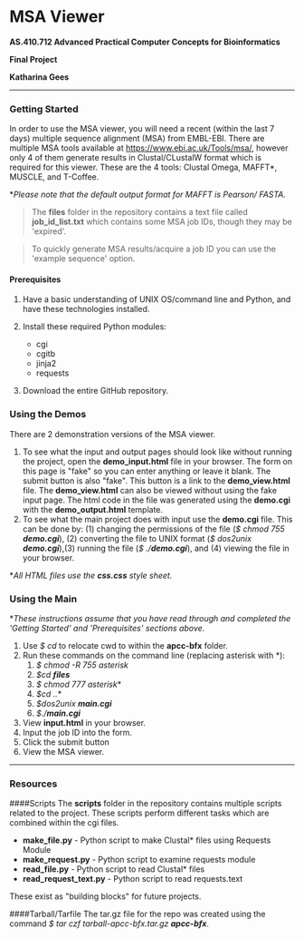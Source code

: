 # MSA Viewer

**AS.410.712 Advanced Practical Computer Concepts for Bioinformatics**

**Final Project**

**Katharina Gees**

***
### Getting Started
In order to use the MSA viewer, you will need a recent (within the 
last 7 days) multiple sequence alignment (MSA) from EMBL-EBI. There
are multiple MSA tools available at https://www.ebi.ac.uk/Tools/msa/,
however only 4 of them generate results in Clustal/CLustalW format 
which is required for this viewer. These are the 4 tools: Clustal 
Omega, MAFFT*, MUSCLE, and T-Coffee.

**Please note that the default output format for MAFFT is Pearson/
FASTA.*

>The **files** folder in the repository contains a text file called
> **job_id_list.txt** which contains some MSA job IDs, though they 
> may be 'expired'.

>To quickly generate MSA results/acquire a job ID you can use 
> the 'example sequence' option.

#### Prerequisites
1. Have a basic understanding of UNIX OS/command line and Python, and have
these technologies installed.
2. Install these required Python modules:

   * cgi
   * cgitb
   * jinja2
   * requests

3. Download the entire GitHub repository.

### Using the Demos

There are 2 demonstration versions of the MSA viewer.

1. To see what the input and output pages should look like without running 
the project, open the **demo_input.html** file in your browser. The form 
on this page is "fake" so you can enter anything or leave it blank. The 
submit button is also "fake". This button is a link to the **demo_view.html** 
file. The **demo_view.html** can also be viewed without using the fake input 
page. The html code in the file was generated using the **demo.cgi** with 
the **demo_output.html** template. 
2. To see what the main project does with input use the **demo.cgi** file.
This can be done by: (1) changing the permissions of the file (*$ chmod 755* 
***demo.cgi***), (2) converting the file to UNIX format (*$ dos2unix
**demo.cgi***),(3) running the file (*$ ./**demo.cgi***), and (4) viewing
the file in your browser.

**All HTML files use the **css.css** style sheet.*

### Using the Main

**These instructions assume that you have read through and completed the 
'Getting Started' and 'Prerequisites' sections above.*

1. Use *$ cd* to relocate cwd to within the **apcc-bfx** folder.
2. Run these commands on the command line (replacing asterisk with *):
   1. *$ chmod -R 755 asterisk*
   2. *$cd **files***
   3. *$ chmod 777 asterisk**
   4. *$cd ..**
   5. *$dos2unix **main.cgi***
   6. *$./**main.cgi***
3. View **input.html** in your browser.
4. Input the job ID into the form.
5. Click the submit button
6. View the MSA viewer.

***
### Resources
####Scripts
The **scripts** folder in the repository contains multiple scripts related 
to the project. These scripts perform different tasks which are combined 
within the cgi files.

* **make_file.py** - Python script to make Clustal* files using Requests Module
* **make_request.py** - Python script to examine requests module 
* **read_file.py** - Python script to read Clustal* files
* **read_request_text.py** - Python script to read requests.text

These exist as "building blocks" for future projects.

####Tarball/Tarfile 
The tar.gz file for the repo was created using the command *$ tar czf 
tarball-apcc-bfx.tar.gz **apcc-bfx***.
